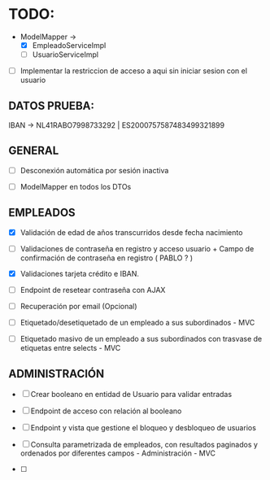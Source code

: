 # TODO: 
- ModelMapper → 
    - [x] EmpleadoServiceImpl
    - [ ] UsuarioServiceImpl

- [ ] Implementar la restriccion de acceso a aqui sin iniciar sesion con el usuario
## DATOS PRUEBA:
IBAN → NL41RABO7998733292 | ES2000757587483499321899



## GENERAL
- [ ] Desconexión automática por sesión inactiva

- [ ] ModelMapper en todos los DTOs

## EMPLEADOS
- [x] Validación de edad de años transcurridos desde fecha nacimiento

- [ ] Validaciones de contraseña en registro y acceso usuario + Campo de confirmación de contraseña en registro ( PABLO ? )

- [x] Validaciones tarjeta crédito e IBAN. 

- [ ] Endpoint de resetear contraseña con AJAX

- [ ] Recuperación por email (Opcional)

- [ ] Etiquetado/desetiquetado de un empleado a sus subordinados - MVC

- [ ] Etiquetado masivo de un empleado a sus subordinados con trasvase de etiquetas entre selects - MVC



## ADMINISTRACIÓN
- [ ] Crear booleano en entidad de Usuario para validar entradas

- [ ] Endpoint de acceso con relación al booleano

- [ ] Endpoint y vista que gestione el bloqueo y desbloqueo de usuarios

- [ ] Consulta parametrizada de empleados, con resultados paginados y ordenados por diferentes campos - Administración - MVC

- [ ]


